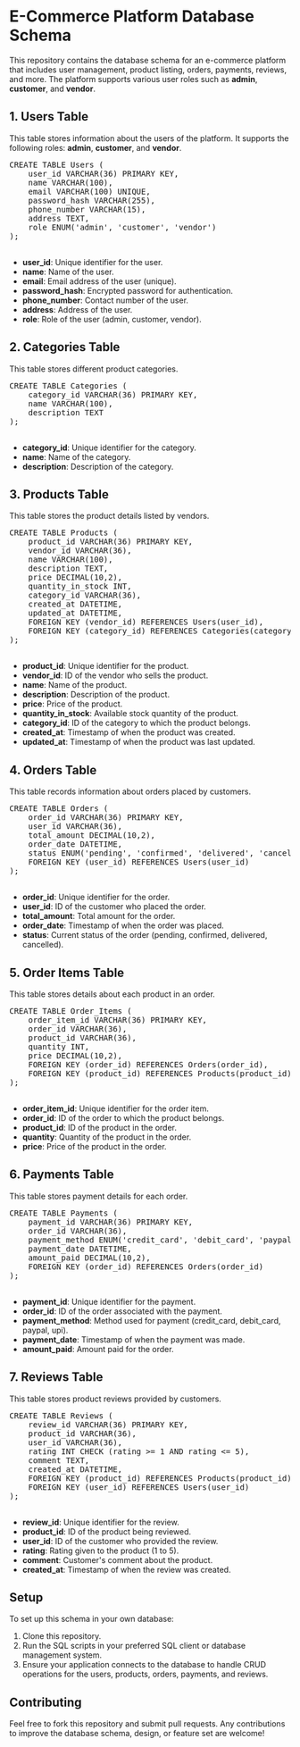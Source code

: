 
<body>
    <h1>E-Commerce Platform Database Schema</h1>
    <p>This repository contains the database schema for an e-commerce platform that includes user management, product listing, orders, payments, reviews, and more. The platform supports various user roles such as <strong>admin</strong>, <strong>customer</strong>, and <strong>vendor</strong>.</p>
    <h2 id="users-table">1. Users Table</h2>
    <p>This table stores information about the users of the platform. It supports the following roles: <strong>admin</strong>, <strong>customer</strong>, and <strong>vendor</strong>.</p>
    <pre>
CREATE TABLE Users (
    user_id VARCHAR(36) PRIMARY KEY,
    name VARCHAR(100),
    email VARCHAR(100) UNIQUE,
    password_hash VARCHAR(255),
    phone_number VARCHAR(15),
    address TEXT,
    role ENUM('admin', 'customer', 'vendor')
);
    </pre>
    <ul>
        <li><strong>user_id</strong>: Unique identifier for the user.</li>
        <li><strong>name</strong>: Name of the user.</li>
        <li><strong>email</strong>: Email address of the user (unique).</li>
        <li><strong>password_hash</strong>: Encrypted password for authentication.</li>
        <li><strong>phone_number</strong>: Contact number of the user.</li>
        <li><strong>address</strong>: Address of the user.</li>
        <li><strong>role</strong>: Role of the user (admin, customer, vendor).</li>
    </ul>
    <h2 id="categories-table">2. Categories Table</h2>
    <p>This table stores different product categories.</p>
    <pre>
CREATE TABLE Categories (
    category_id VARCHAR(36) PRIMARY KEY,
    name VARCHAR(100),
    description TEXT
);
    </pre>
    <ul>
        <li><strong>category_id</strong>: Unique identifier for the category.</li>
        <li><strong>name</strong>: Name of the category.</li>
        <li><strong>description</strong>: Description of the category.</li>
    </ul>
    <h2 id="products-table">3. Products Table</h2>
    <p>This table stores the product details listed by vendors.</p>
    <pre>
CREATE TABLE Products (
    product_id VARCHAR(36) PRIMARY KEY,
    vendor_id VARCHAR(36),
    name VARCHAR(100),
    description TEXT,
    price DECIMAL(10,2),
    quantity_in_stock INT,
    category_id VARCHAR(36),
    created_at DATETIME,
    updated_at DATETIME,
    FOREIGN KEY (vendor_id) REFERENCES Users(user_id),
    FOREIGN KEY (category_id) REFERENCES Categories(category_id)
);
    </pre>
    <ul>
        <li><strong>product_id</strong>: Unique identifier for the product.</li>
        <li><strong>vendor_id</strong>: ID of the vendor who sells the product.</li>
        <li><strong>name</strong>: Name of the product.</li>
        <li><strong>description</strong>: Description of the product.</li>
        <li><strong>price</strong>: Price of the product.</li>
        <li><strong>quantity_in_stock</strong>: Available stock quantity of the product.</li>
        <li><strong>category_id</strong>: ID of the category to which the product belongs.</li>
        <li><strong>created_at</strong>: Timestamp of when the product was created.</li>
        <li><strong>updated_at</strong>: Timestamp of when the product was last updated.</li>
    </ul>
    <h2 id="orders-table">4. Orders Table</h2>
    <p>This table records information about orders placed by customers.</p>
    <pre>
CREATE TABLE Orders (
    order_id VARCHAR(36) PRIMARY KEY,
    user_id VARCHAR(36),
    total_amount DECIMAL(10,2),
    order_date DATETIME,
    status ENUM('pending', 'confirmed', 'delivered', 'cancelled'),
    FOREIGN KEY (user_id) REFERENCES Users(user_id)
);
    </pre>
    <ul>
        <li><strong>order_id</strong>: Unique identifier for the order.</li>
        <li><strong>user_id</strong>: ID of the customer who placed the order.</li>
        <li><strong>total_amount</strong>: Total amount for the order.</li>
        <li><strong>order_date</strong>: Timestamp of when the order was placed.</li>
        <li><strong>status</strong>: Current status of the order (pending, confirmed, delivered, cancelled).</li>
    </ul>
    <h2 id="order-items-table">5. Order Items Table</h2>
    <p>This table stores details about each product in an order.</p>
    <pre>
CREATE TABLE Order_Items (
    order_item_id VARCHAR(36) PRIMARY KEY,
    order_id VARCHAR(36),
    product_id VARCHAR(36),
    quantity INT,
    price DECIMAL(10,2),
    FOREIGN KEY (order_id) REFERENCES Orders(order_id),
    FOREIGN KEY (product_id) REFERENCES Products(product_id)
);
    </pre>
    <ul>
        <li><strong>order_item_id</strong>: Unique identifier for the order item.</li>
        <li><strong>order_id</strong>: ID of the order to which the product belongs.</li>
        <li><strong>product_id</strong>: ID of the product in the order.</li>
        <li><strong>quantity</strong>: Quantity of the product in the order.</li>
        <li><strong>price</strong>: Price of the product in the order.</li>
    </ul>
    <h2 id="payments-table">6. Payments Table</h2>
    <p>This table stores payment details for each order.</p>
    <pre>
CREATE TABLE Payments (
    payment_id VARCHAR(36) PRIMARY KEY,
    order_id VARCHAR(36),
    payment_method ENUM('credit_card', 'debit_card', 'paypal', 'upi'),
    payment_date DATETIME,
    amount_paid DECIMAL(10,2),
    FOREIGN KEY (order_id) REFERENCES Orders(order_id)
);
    </pre>
    <ul>
        <li><strong>payment_id</strong>: Unique identifier for the payment.</li>
        <li><strong>order_id</strong>: ID of the order associated with the payment.</li>
        <li><strong>payment_method</strong>: Method used for payment (credit_card, debit_card, paypal, upi).</li>
        <li><strong>payment_date</strong>: Timestamp of when the payment was made.</li>
        <li><strong>amount_paid</strong>: Amount paid for the order.</li>
    </ul>
    <h2 id="reviews-table">7. Reviews Table</h2>
    <p>This table stores product reviews provided by customers.</p>
    <pre>
CREATE TABLE Reviews (
    review_id VARCHAR(36) PRIMARY KEY,
    product_id VARCHAR(36),
    user_id VARCHAR(36),
    rating INT CHECK (rating >= 1 AND rating <= 5),
    comment TEXT,
    created_at DATETIME,
    FOREIGN KEY (product_id) REFERENCES Products(product_id),
    FOREIGN KEY (user_id) REFERENCES Users(user_id)
);
    </pre>
    <ul>
        <li><strong>review_id</strong>: Unique identifier for the review.</li>
        <li><strong>product_id</strong>: ID of the product being reviewed.</li>
        <li><strong>user_id</strong>: ID of the customer who provided the review.</li>
        <li><strong>rating</strong>: Rating given to the product (1 to 5).</li>
        <li><strong>comment</strong>: Customer's comment about the product.</li>
        <li><strong>created_at</strong>: Timestamp of when the review was created.</li>
    </ul>
    <h2>Setup</h2>
    <p>To set up this schema in your own database:</p>
    <ol>
        <li>Clone this repository.</li>
        <li>Run the SQL scripts in your preferred SQL client or database management system.</li>
        <li>Ensure your application connects to the database to handle CRUD operations for the users, products, orders, payments, and reviews.</li>
    </ol>
    <h2>Contributing</h2>
    <p>Feel free to fork this repository and submit pull requests. Any contributions to improve the database schema, design, or feature set are welcome!</p>
</body>
